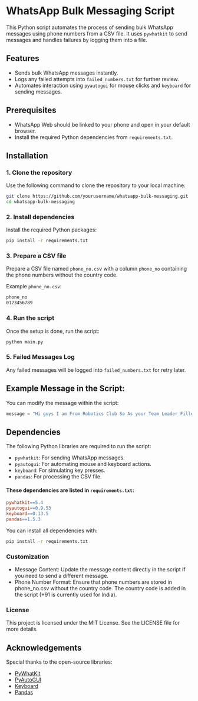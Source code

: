 # WhatsApp Bulk Messaging Script

This Python script automates the process of sending bulk WhatsApp messages using phone numbers from a CSV file. It uses `pywhatkit` to send messages and handles failures by logging them into a file.

## Features
- Sends bulk WhatsApp messages instantly.
- Logs any failed attempts into `failed_numbers.txt` for further review.
- Automates interaction using `pyautogui` for mouse clicks and `keyboard` for sending messages.

## Prerequisites
- WhatsApp Web should be linked to your phone and open in your default browser.
- Install the required Python dependencies from `requirements.txt`.

## Installation

### 1. Clone the repository
Use the following command to clone the repository to your local machine:
```bash
git clone https://github.com/yourusername/whatsapp-bulk-messaging.git
cd whatsapp-bulk-messaging
```
### 2. Install dependencies
Install the required Python packages:
```bash
pip install -r requirements.txt
```
### 3. Prepare a CSV file

Prepare a CSV file named `phone_no.cs`v with a column `phone_no` containing the phone numbers without the country code. <br>

Example `phone_no.csv`:

```bash
phone_no
0123456789
```
### 4. Run the script

Once the setup is done, run the script:

```bash
python main.py
```
### 5. Failed Messages Log

Any failed messages will be logged into `failed_numbers.txt` for retry later.

## Example Message in the Script:

You can modify the message within the script:
```python 
message = "Hi guys I am From Robotics Club So As your Team Leader Filled Our Form Please Join this Group for more Information\n"
```

## Dependencies

The following Python libraries are required to run the script:

- `pywhatkit`: For sending WhatsApp messages.
- `pyautogui`: For automating mouse and keyboard actions.
- `keyboard`: For simulating key presses.
- `pandas`: For processing the CSV file.

#### These dependencies are listed in `requirements.txt`:
```makefile 
pywhatkit==5.4
pyautogui==0.9.53
keyboard==0.13.5
pandas==1.5.3
```
You can install all dependencies with:
```bash
pip install -r requirements.txt
```

### Customization
- Message Content: Update the message content directly in the script if you need to send a different message.
- Phone Number Format: Ensure that phone numbers are stored in phone_no.csv without the country code. The country code is added in the script (+91 is currently used for India).

### License

This project is licensed under the MIT License. See the LICENSE file for more details.

## Acknowledgements

Special thanks to the open-source libraries:

- [PyWhatKit](https://pypi.org/project/pywhatkit/)
- [PyAutoGUI](https://pypi.org/project/PyAutoGUI/)
- [Keyboard](https://pypi.org/project/keyboard/)
- [Pandas](https://pypi.org/project/pandas/)




